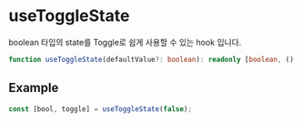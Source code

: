 # useToggleState

boolean 타입의 state를 Toggle로 쉽게 사용할 수 있는 hook 입니다.

```ts
function useToggleState(defaultValue?: boolean): readonly [boolean, () => void];
```

## Example

```ts
const [bool, toggle] = useToggleState(false);
```
